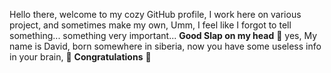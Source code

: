 Hello there, welcome to my cozy GitHub profile, I work here on various project, and sometimes make my own, Umm, I feel like I forgot to tell something... something very important... **Good Slap on my head** 🤦 yes, My name is David, born somewhere in siberia, now you have some useless info in your brain, 🎉 **Congratulations** 🎉
